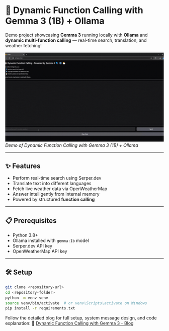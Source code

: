 # 🚀 Dynamic Function Calling with Gemma 3 (1B) + Ollama

Demo project showcasing **Gemma 3** running locally with **Ollama** and **dynamic multi-function calling** — real-time search, translation, and weather fetching!

![Demo of Dynamic Function Calling with Gemma 3](Demo/Demo_Gemma3_function_calling.gif)
*Demo of Dynamic Function Calling with Gemma 3 (1B) + Ollama*


---

## ✨ Features

- Perform real-time search using Serper.dev
- Translate text into different languages
- Fetch live weather data via OpenWeatherMap
- Answer intelligently from internal memory
- Powered by structured **function calling**

---

## 📋 Prerequisites

- Python 3.8+
- Ollama installed with `gemma:1b` model
- Serper.dev API key
- OpenWeatherMap API key

---

## 🛠️ Setup

```bash
git clone <repository-url>
cd <repository-folder>
python -m venv venv
source venv/bin/activate  # or venv\Scripts\activate on Windows
pip install -r requirements.txt
```
Follow the detailed blog for full setup, system message design, and code explanation:
🔗 [Dynamic Function Calling with Gemma 3 - Blog](https://sridhartech.hashnode.dev/preview/680f081299b9a5473cfa19a5)
